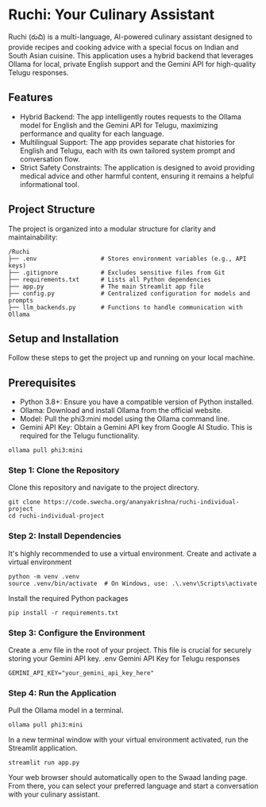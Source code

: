 # Ruchi: Your Culinary Assistant 
Ruchi (రుచి) is a multi-language, AI-powered culinary assistant designed to provide recipes and cooking advice with a special focus on Indian and South Asian cuisine. This application uses a hybrid backend that leverages Ollama for local, private English support and the Gemini API for high-quality Telugu responses.

## Features
- Hybrid Backend: The app intelligently routes requests to the Ollama model for English and the Gemini API for Telugu, maximizing performance and quality for each language.
- Multilingual Support: The app provides separate chat histories for English and Telugu, each with its own tailored system prompt and conversation flow.
- Strict Safety Constraints: The application is designed to avoid providing medical advice and other harmful content, ensuring it remains a helpful informational tool.

## Project Structure
The project is organized into a modular structure for clarity and maintainability:
```
/Ruchi
├── .env                  # Stores environment variables (e.g., API keys)
├── .gitignore            # Excludes sensitive files from Git
├── requirements.txt      # Lists all Python dependencies
├── app.py                # The main Streamlit app file
├── config.py             # Centralized configuration for models and prompts
├── llm_backends.py       # Functions to handle communication with Ollama
```
## Setup and Installation
Follow these steps to get the project up and running on your local machine.

## Prerequisites
- Python 3.8+: Ensure you have a compatible version of Python installed.
- Ollama: Download and install Ollama from the official website.
- Model: Pull the phi3:mini model using the Ollama command line.
- Gemini API Key: Obtain a Gemini API key from Google AI Studio. This is required for the Telugu functionality.
```
ollama pull phi3:mini
```

### Step 1: Clone the Repository
Clone this repository and navigate to the project directory.
```
git clone https://code.swecha.org/ananyakrishna/ruchi-individual-project
cd ruchi-individual-project
```
### Step 2: Install Dependencies
It's highly recommended to use a virtual environment.
Create and activate a virtual environment
```
python -m venv .venv
source .venv/bin/activate  # On Windows, use: .\.venv\Scripts\activate
```
Install the required Python packages
```
pip install -r requirements.txt
```
### Step 3: Configure the Environment
Create a .env file in the root of your project. This file is crucial for securely storing your Gemini API key. .env
Gemini API Key for Telugu responses
```
GEMINI_API_KEY="your_gemini_api_key_here"
```

### Step 4: Run the Application
Pull the Ollama model in a terminal.
```
ollama pull phi3:mini
```
In a new terminal window with your virtual environment activated, run the Streamlit application.
```
streamlit run app.py
```
Your web browser should automatically open to the Swaad landing page. From there, you can select your preferred language and start a conversation with your culinary assistant.
